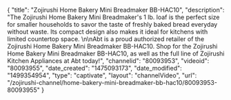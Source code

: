 {
    "title": "Zojirushi Home Bakery Mini Breadmaker BB-HAC10",
    "description": "The Zojirushi Home Bakery Mini Breadmaker's 1 lb. loaf is the perfect size for smaller households to savor the taste of freshly baked bread everyday without waste. Its compact design also makes it ideal for kitchens with limited countertop space. \n\nAbt is a proud authorized retailer of the Zojirushi Home Bakery Mini Breadmaker BB-HAC10. Shop for the Zojirushi Home Bakery Mini Breadmaker BB-HAC10, as well as the full line of Zojirushi Kitchen Appliances at Abt today!",
    "channelid": "80093953",
    "videoid": "80093955",
    "date_created": "1475093173",
    "date_modified": "1499354954",
    "type": "captivate",
    "layout": "channelVideo",
    "url": "\/zojirushi-channel\/home-bakery-mini-breadmaker-bb-hac10\/80093953-80093955"
}